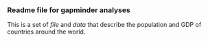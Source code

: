 ### Readme file for gapminder analyses

This is a set of *file* and *data* that describe the population and GDP 
of countries around the world.

